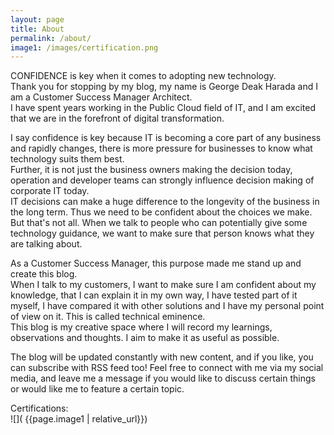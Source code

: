 ```yaml
---
layout: page
title: About
permalink: /about/
image1: /images/certification.png
---
```


CONFIDENCE is key when it comes to adopting new technology.  
Thank you for stopping by my blog, my name is George Deak Harada and I am a Customer Success Manager Architect.  
I have spent years working in the Public Cloud field of IT, and I am excited that we are in the forefront of digital transformation.

I say confidence is key because IT is becoming a core part of any business and rapidly changes, there is more pressure for businesses to know what technology suits them best.  
Further, it is not just the business owners making the decision today, operation and developer teams can strongly influence decision making of corporate IT today.  
IT decisions can make a huge difference to the longevity of the business in the long term. Thus we need to be confident about the choices we make.  
But that's not all. When we talk to people who can potentially give some technology guidance, we want to make sure that person knows what they are talking about.  

As a Customer Success Manager, this purpose made me stand up and create this blog.  
When I talk to my customers, I want to make sure I am confident about my knowledge, that I can explain it in my own way, I have tested part of it myself, I have compared it with other solutions and I have my personal point of view on it. This is called technical eminence.  
This blog is my creative space where I will record my learnings, observations and thoughts. I aim to make it as useful as possible.

The blog will be updated constantly with new content, and if you like, you can subscribe with RSS feed too! Feel free to connect with me via my social media, and leave me a message if you would like to discuss certain things or would like me to feature a certain topic.

Certifications:  
![]( {{page.image1 | relative_url}})
